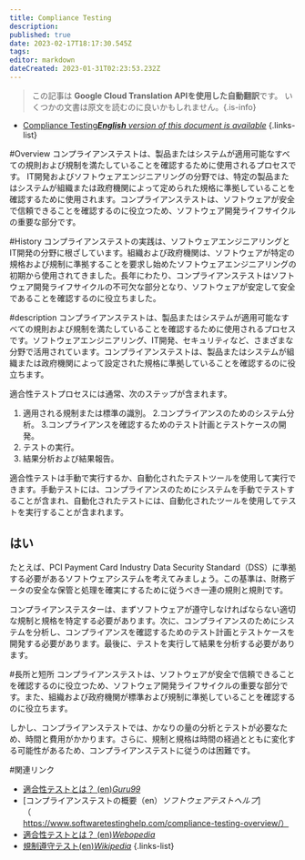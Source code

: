 ```yaml
---
title: Compliance Testing
description: 
published: true
date: 2023-02-17T18:17:30.545Z
tags: 
editor: markdown
dateCreated: 2023-01-31T02:23:53.232Z
---
```


> この記事は **Google Cloud Translation APIを使用した自動翻訳**です。
いくつかの文書は原文を読むのに良いかもしれません。{.is-info}
- [Compliance Testing***English** version of this document is available*](/en/Knowledge-base/Dictionary/compliance-testing)
{.links-list}


#Overview
コンプライアンステストは、製品またはシステムが適用可能なすべての規則および規制を満たしていることを確認するために使用されるプロセスです。 IT開発およびソフトウェアエンジニアリングの分野では、特定の製品またはシステムが組織または政府機関によって定められた規格に準拠していることを確認するために使用されます。コンプライアンステストは、ソフトウェアが安全で信頼できることを確認するのに役立つため、ソフトウェア開発ライフサイクルの重要な部分です。

#History
コンプライアンステストの実践は、ソフトウェアエンジニアリングとIT開発の分野に根ざしています。組織および政府機関は、ソフトウェアが特定の規格および規制に準拠することを要求し始めたソフトウェアエンジニアリングの初期から使用されてきました。長年にわたり、コンプライアンステストはソフトウェア開発ライフサイクルの不可欠な部分となり、ソフトウェアが安定して安全であることを確認するのに役立ちました。

#description
コンプライアンステストは、製品またはシステムが適用可能なすべての規則および規制を満たしていることを確認するために使用されるプロセスです。ソフトウェアエンジニアリング、IT開発、セキュリティなど、さまざまな分野で活用されています。コンプライアンステストは、製品またはシステムが組織または政府機関によって設定された規格に準拠していることを確認するのに役立ちます。

適合性テストプロセスには通常、次のステップが含まれます。

1. 適用される規制または標準の識別。
2.コンプライアンスのためのシステム分析。
3.コンプライアンスを確認するためのテスト計画とテストケースの開発。
4. テストの実行。
5. 結果分析および結果報告。

適合性テストは手動で実行するか、自動化されたテストツールを使用して実行できます。手動テストには、コンプライアンスのためにシステムを手動でテストすることが含まれ、自動化されたテストには、自動化されたツールを使用してテストを実行することが含まれます。

## はい
たとえば、PCI Payment Card Industry Data Security Standard（DSS）に準拠する必要があるソフトウェアシステムを考えてみましょう。この基準は、財務データの安全な保管と処理を確実にするために従うべき一連の規則と規則です。

コンプライアンステスターは、まずソフトウェアが遵守しなければならない適切な規制と規格を特定する必要があります。次に、コンプライアンスのためにシステムを分析し、コンプライアンスを確認するためのテスト計画とテストケースを開発する必要があります。最後に、テストを実行して結果を分析する必要があります。

#長所と短所
コンプライアンステストは、ソフトウェアが安全で信頼できることを確認するのに役立つため、ソフトウェア開発ライフサイクルの重要な部分です。また、組織および政府機関が標準および規制に準拠していることを確認するのに役立ちます。

しかし、コンプライアンステストでは、かなりの量の分析とテストが必要なため、時間と費用がかかります。さらに、規制と規格は時間の経過とともに変化する可能性があるため、コンプライアンステストに従うのは困難です。

#関連リンク
- [適合性テストとは？ (en)*Guru99*](https://www.guru99.com/what-is-compliance-testing.html)
- [コンプライアンステストの概要（en）*ソフトウェアテストヘルプ*]（https://www.softwaretestinghelp.com/compliance-testing-overview/）
- [適合性テストとは？ (en)*Webopedia*](https://www.webopedia.com/TERM/C/compliance_testing.html)
- [規制遵守テスト(en)*Wikipedia*](https://en.wikipedia.org/wiki/Compliance_testing)
{.links-list}